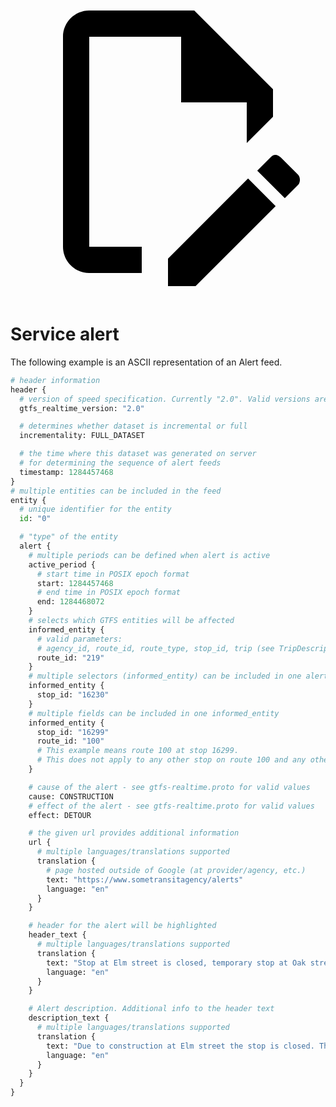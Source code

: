 <a class="pencil-link" href="https://github.com/google/transit/edit/master/gtfs-realtime/spec/en/examples/alerts.asciipb" title="Edit this page" target="_blank">
    <svg class="pencil" xmlns="http://www.w3.org/2000/svg" viewBox="0 0 24 24"><path d="M10 20H6V4h7v5h5v3.1l2-2V8l-6-6H6c-1.1 0-2 .9-2 2v16c0 1.1.9 2 2 2h4v-2m10.2-7c.1 0 .3.1.4.2l1.3 1.3c.2.2.2.6 0 .8l-1 1-2.1-2.1 1-1c.1-.1.2-.2.4-.2m0 3.9L14.1 23H12v-2.1l6.1-6.1 2.1 2.1Z"></path></svg>
  </a>
  
# Service alert

The following example is an ASCII representation of an Alert feed.

```python
# header information
header {
  # version of speed specification. Currently "2.0". Valid versions are "2.0", "1.0".
  gtfs_realtime_version: "2.0"

  # determines whether dataset is incremental or full
  incrementality: FULL_DATASET

  # the time where this dataset was generated on server
  # for determining the sequence of alert feeds
  timestamp: 1284457468
}
# multiple entities can be included in the feed
entity {
  # unique identifier for the entity
  id: "0"

  # "type" of the entity
  alert {
    # multiple periods can be defined when alert is active
    active_period {
      # start time in POSIX epoch format
      start: 1284457468
      # end time in POSIX epoch format
      end: 1284468072
    }
    # selects which GTFS entities will be affected
    informed_entity {
      # valid parameters: 
      # agency_id, route_id, route_type, stop_id, trip (see TripDescriptor)
      route_id: "219"
    }
    # multiple selectors (informed_entity) can be included in one alert entity
    informed_entity {
      stop_id: "16230"
    }
    # multiple fields can be included in one informed_entity
    informed_entity {
      stop_id: "16299"
      route_id: "100"
      # This example means route 100 at stop 16299.
      # This does not apply to any other stop on route 100 and any other route at stop 16299.
    }

    # cause of the alert - see gtfs-realtime.proto for valid values
    cause: CONSTRUCTION
    # effect of the alert - see gtfs-realtime.proto for valid values
    effect: DETOUR

    # the given url provides additional information
    url {
      # multiple languages/translations supported
      translation {
        # page hosted outside of Google (at provider/agency, etc.)
        text: "https://www.sometransitagency/alerts"
        language: "en"
      }
    }

    # header for the alert will be highlighted
    header_text {
      # multiple languages/translations supported
      translation {
        text: "Stop at Elm street is closed, temporary stop at Oak street"
        language: "en"
      }
    }

    # Alert description. Additional info to the header text
    description_text {
      # multiple languages/translations supported
      translation {
        text: "Due to construction at Elm street the stop is closed. The temporary stop can be found 300 meters north at Oak street"
        language: "en"
      }
    }
  }
}
```
